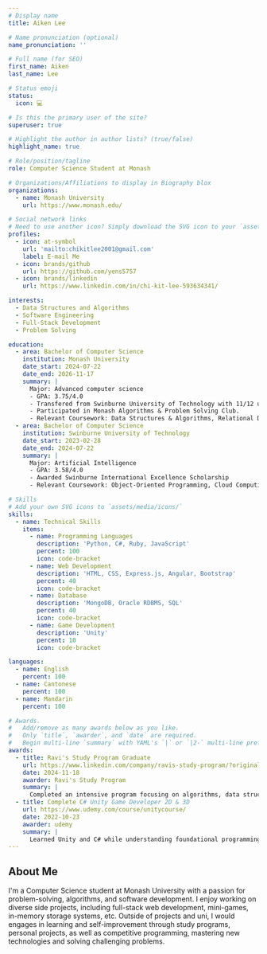 ```yaml
---
# Display name
title: Aiken Lee

# Name pronunciation (optional)
name_pronunciation: ''

# Full name (for SEO)
first_name: Aiken
last_name: Lee

# Status emoji
status:
  icon: 💻

# Is this the primary user of the site?
superuser: true

# Highlight the author in author lists? (true/false)
highlight_name: true

# Role/position/tagline
role: Computer Science Student at Monash

# Organizations/Affiliations to display in Biography blox
organizations:
  - name: Monash University
    url: https://www.monash.edu/

# Social network links
# Need to use another icon? Simply download the SVG icon to your `assets/media/icons/` folder.
profiles:
  - icon: at-symbol
    url: 'mailto:chikitlee2001@gmail.com'
    label: E-mail Me
  - icon: brands/github
    url: https://github.com/yens5757
  - icon: brands/linkedin
    url: https://www.linkedin.com/in/chi-kit-lee-593634341/

interests:
  - Data Structures and Algorithms
  - Software Engineering
  - Full-Stack Development
  - Problem Solving

education:
  - area: Bachelor of Computer Science
    institution: Monash University 
    date_start: 2024-07-22
    date_end: 2026-11-17
    summary: |
      Major: Advanced computer science
      - GPA: 3.75/4.0
      - Transfered from Swinburne University of Technology with 11/12 units credited.
      - Participated in Monash Algorithms & Problem Solving Club.
      - Relevant Coursework: Data Structures & Algorithms, Relational Database, Web Development
  - area: Bachelor of Computer Science
    institution: Swinburne University of Technology
    date_start: 2023-02-28
    date_end: 2024-07-22
    summary: |
      Major: Artificial Intelligence
      - GPA: 3.58/4.0
      - Awarded Swinburne International Excellence Scholarship
      - Relevant Coursework: Object-Oriented Programming, Cloud Computing, Networking & Systems, Intro to Artificial Intelligence

# Skills
# Add your own SVG icons to `assets/media/icons/`
skills:
  - name: Technical Skills
    items:
      - name: Programming Languages
        description: 'Python, C#, Ruby, JavaScript'
        percent: 100
        icon: code-bracket
      - name: Web Development
        description: 'HTML, CSS, Express.js, Angular, Bootstrap'
        percent: 40
        icon: code-bracket
      - name: Database
        description: 'MongoDB, Oracle RDBMS, SQL'
        percent: 40
        icon: code-bracket 
      - name: Game Development
        description: 'Unity'
        percent: 10
        icon: code-bracket

languages:
  - name: English
    percent: 100
  - name: Cantonese
    percent: 100
  - name: Mandarin
    percent: 100

# Awards.
#   Add/remove as many awards below as you like.
#   Only `title`, `awarder`, and `date` are required.
#   Begin multi-line `summary` with YAML's `|` or `|2-` multi-line prefix and indent 2 spaces below.
awards:
  - title: Ravi's Study Program Graduate
    url: https://www.linkedin.com/company/ravis-study-program/?originalSubdomain=au
    date: 2024-11-18
    awarder: Ravi's Study Program
    summary: |
      Completed an intensive program focusing on algorithms, data structures, and coding efficiency. As well as gained insights into industry best practices by networking with professionals from Big Tech companies, learning about their technical expertise, problem-solving approaches, and career paths.
  - title: Complete C# Unity Game Developer 2D & 3D
    url: https://www.udemy.com/course/unitycourse/
    date: 2022-10-23
    awarder: udemy
    summary: |
      Learned Unity and C# while understanding foundational programming concepts like object-oriented programming (OOP), event-driven design, singleton and factory design pattern.
---
```


## About Me

I'm a Computer Science student at Monash University with a passion for problem-solving, algorithms, and software development. I enjoy working on diverse side projects, including full-stack web development, mini-games, in-memory storage systems, etc. Outside of projects and uni, I would engages in learning and self-improvement through study programs, personal projects, as well as competitive programming, mastering new technologies and solving challenging problems.